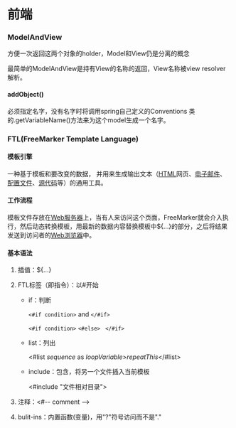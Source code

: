 # 前端

### ModelAndView

方便一次返回这两个对象的holder，Model和View仍是分离的概念

最简单的ModelAndView是持有View的名称的返回，View名称被view resolver解析。

#### addObject()

必须指定名字，没有名字时将调用spring自己定义的Conventions 类的.getVariableName()方法来为这个model生成一个名字。

### FTL(FreeMarker Template Language)

#### 模板引擎

一种基于模板和要改变的数据， 并用来生成输出文本（[HTML](https://baike.baidu.com/item/HTML)网页、[电子邮件](https://baike.baidu.com/item/电子邮件)、[配置文件](https://baike.baidu.com/item/配置文件)、[源代码](https://baike.baidu.com/item/源代码/3969)等）的通用工具。

#### 工作流程

模板文件存放在[Web服务器](https://baike.baidu.com/item/Web服务器)上，当有人来访问这个页面，FreeMarker就会介入执行，然后动态转换模板，用最新的数据内容替换模板中${...}的部分，之后将结果发送到访问者的[Web浏览器](https://baike.baidu.com/item/Web浏览器)中。

#### 基本语法

1.  插值：${...}

2. FTL标签（即指令）：以#开始

   * if：判断

     `<#if condition>` and `</#if>`

     `<#if condition>`  `<#else> `    `</#if>`

   * list：列出

     <#list *sequence* as *loopVariable*>*repeatThis*</#list>

   * include：包含，将另一个文件插入当前模板

     <#include "文件相对目录">

3.  注释：<#--  comment -->
4. bulit-ins：内置函数(变量)，用"?"符号访问而不是"."

